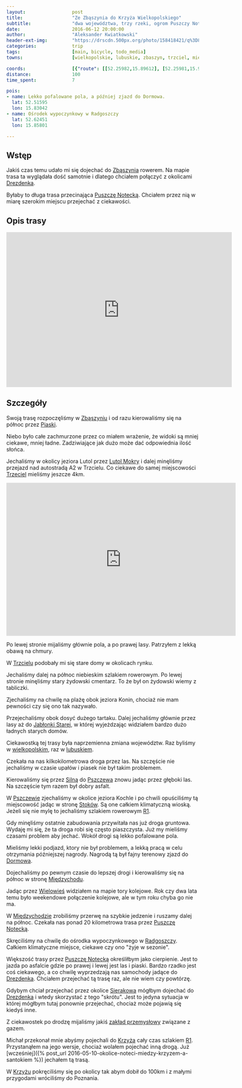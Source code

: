 ```yaml
---
layout:                 post
title:                  "Ze Zbąszynia do Krzyża Wielkopolskiego"
subtitle:               "dwa województwa, trzy rzeki, ogrom Puszczy Noteckiej i 100km"
date:                   2016-06-12 20:00:00
author:                 "Aleksander Kwiatkowski"
header-ext-img:         "https://drscdn.500px.org/photo/158418421/q%3D80_m%3D2000/f302cf4100a646ed86f51fb3a252702b"
categories:             trip
tags:                   [main, bicycle, todo_media]
towns:                  [wielkopolskie, lubuskie, zbaszyn, trzciel, miedzichowo, pszczew, miedzychod, drezdenko, krzyz_wielkopolski]

coords:                 [{"route": [[52.25982,15.89612], [52.25981,15.90134], [52.27030,15.88582], [52.30668,15.86913], [52.31193,15.86587], [52.32662,15.87213], [52.34419,15.87548], [52.36076,15.87505], [52.36479,15.87282], [52.36993,15.88544], [52.37925,15.88861], [52.39644,15.87480], [52.40628,15.87385], [52.41419,15.88097], [52.43465,15.87806], [52.43507,15.86930], [52.45438,15.84510], [52.45934,15.83986], [52.47043,15.81437], [52.47576,15.78416], [52.48371,15.77506], [52.50184,15.78519], [52.50487,15.81016], [52.51088,15.81858], [52.52248,15.84647], [52.52916,15.87437], [52.54096,15.87934], [52.55208,15.89479], [52.56502,15.89625], [52.56486,15.89325], [52.57769,15.89883], [52.59574,15.89436], [52.60799,15.88441], [52.60986,15.87840], [52.64180,15.85540], [52.64524,15.85771], [52.66929,15.85274], [52.67262,15.84733], [52.68813,15.84029], [52.70275,15.84544], [52.70576,15.84510], [52.72188,15.85523], [52.74044,15.85900], [52.75259,15.85694], [52.78531,15.83969], [52.79304,15.85943], [52.79922,15.84802], [52.81577,15.84364], [52.81624,15.85385], [52.82262,15.85454], [52.83496,15.83669], [52.84149,15.83574], [52.84253,15.83171]], "type": "bicycle"}]
distance:               100
time_spent:             7

pois:
- name: Lekko pofalowane pola, a później zjazd do Dormowa.
  lat: 52.51595
  lon: 15.83042
- name: Ośrodek wypoczynkowy w Radgoszczy
  lat: 52.62451
  lon: 15.85801

---
```


[gaz]:     http://zielonagora.pgnig.pl/documents/29748/961630/KRNiGZ+Lubiat%C3%B3w.pdf/98483698-42c1-4b87-a0b8-1ee3d563d60a
[wiki-zbaszyn]: https://pl.wikipedia.org/wiki/Zb%C4%85szy%C5%84
[wiki-drezdenko]: https://pl.wikipedia.org/wiki/Drezdenko
[wiki-puszcza-notecka]: https://pl.wikipedia.org/wiki/Puszcza_Notecka
[wiki-piaski]: https://pl.wikipedia.org/wiki/Piaski_(powiat_nowotomyski)
[wiki-r1]: https://pl.wikipedia.org/wiki/Szlak_rowerowy_R1#Polska
[wiki-lutol-mokry]: https://pl.wikipedia.org/wiki/Lutol_Mokry
[wiki-trzciel]: https://pl.wikipedia.org/wiki/Trzciel
[wiki-jablonka-stara]: https://pl.wikipedia.org/wiki/Jab%C5%82onka_Stara
[wiki-wielkopolska]: https://pl.wikipedia.org/wiki/Wojew%C3%B3dztwo_wielkopolskie
[wiki-lubuskie]: https://pl.wikipedia.org/wiki/Wojew%C3%B3dztwo_lubuskie
[wiki-silna]: https://pl.wikipedia.org/wiki/Silna
[wiki-pszczew]: https://pl.wikipedia.org/wiki/Pszczew
[wiki-stoki]: https://pl.wikipedia.org/wiki/Stoki_(wojew%C3%B3dztwo_lubuskie)
[wiki-dormowo]: https://pl.wikipedia.org/wiki/Dormowo
[wiki-miedzychod]: https://pl.wikipedia.org/wiki/Mi%C4%99dzych%C3%B3d
[wiki-wielowies]: https://pl.wikipedia.org/wiki/Wielowie%C5%9B_(powiat_mi%C4%99dzychodzki)
[wiki-radgoszcz]: https://pl.wikipedia.org/wiki/Radgoszcz_(wojew%C3%B3dztwo_wielkopolskie)
[wiki-drezdenko]: https://pl.wikipedia.org/wiki/Drezdenko
[wiki-krzyz]: https://pl.wikipedia.org/wiki/Krzy%C5%BC_Wielkopolski
[wiki-sierakow]: https://pl.wikipedia.org/wiki/Sieraków

Wstęp
-----

Jakiś czas temu udało mi się dojechać do [Zbąszynia][wiki-zbaszyn] rowerem. Na
mapie trasa ta wyglądała dość samotnie i dlatego chciałem połączyć z okolicami
[Drezdenka][wiki-drezdenko].

Byłaby to długa trasa przecinająca [Puszczę Notecką][wiki-puszcza-notecka]. Chciałem
przez nią w miarę szerokim miejscu przejechać z ciekawości.

Opis trasy
----------

<iframe height='405' width='590' frameborder='0' allowtransparency='true' scrolling='no' src='https://www.strava.com/activities/607399894/embed/4cf7b7a642a429319cf1281c21a20ce5ec26133a'></iframe>

Szczegóły
---------

Swoją trasę rozpoczęliśmy w [Zbąszyniu][wiki-zbaszyn] i od razu kierowaliśmy się
na północ przez [Piaski][wiki-piaski].

Niebo było całe zachmurzone przez co miałem wrażenie, że widoki są mniej ciekawe,
mniej ładne.
Zadziwiające jak dużo może dać odpowiednia ilość słońca.

Jechaliśmy w okolicy jeziora Lutol przez [Lutol Mokry][wiki-lutol-mokry] i
dalej minęliśmy przejazd nad autostradą A2 w Trzcielu. Co ciekawe do samej
miejscowości [Trzeciel][wiki-trzciel] mieliśmy jeszcze 4km.

<div class="vimeo"><iframe src='http://player.vimeo.com/video/173513183' width="600" height="400" frameborder="0" webkitAllowFullScreen mozallowfullscreen allowFullScreen> </iframe></div>

Po lewej stronie mijaliśmy głównie pola, a po prawej lasy. Patrzyłem z lekką
obawą na chmury.

W [Trzcielu][wiki-trzciel] podobały mi się stare domy w okolicach rynku.

Jechaliśmy dalej na północ niebieskim szlakiem rowerowym. Po lewej stronie minęliśmy
stary żydowski cmentarz. To że był on żydowski wiemy z tabliczki.

Zjechaliśmy na chwilę na plażę obok jeziora Konin, chociaż nie mam pewności
czy się ono tak nazywało.

Przejechaliśmy obok dosyć dużego tartaku. Dalej jechaliśmy głównie przez lasy aż
do [Jabłonki Starej][wiki-jablonka-stara], w której wyjeżdzając widziałem
bardzo dużo ładnych starych domów.

Ciekawostką tej trasy była naprzemienna zmiana województw. Raz byliśmy w
[wielkopolskim][wiki-wielkopolska], raz w [lubuskiem][wiki-lubuskie].

Czekała na nas kilkokilometrowa droga przez las. Na szczęście nie jechaliśmy
w czasie upałów i piasek nie był takim problemem.

Kierowaliśmy się przez [Silną][wiki-silna] do [Pszczewa][wiki-pszczew] znowu jadąc
przez głęboki las. Na szczęście tym razem był dobry asfalt.

W [Pszczewie][wiki-pszczew] zjechaliśmy w okolice jeziora Kochle i po chwili
opuściliśmy tą miejscowość jadąc w stronę [Stoków][wiki-stoki]. Są one całkiem
klimatyczną wioską. Jeżeli się nie mylę to jechaliśmy szlakiem rowerowym
[R1][wiki-r1].

Gdy minęliśmy ostatnie zabudowania przywitała nas już droga gruntowa. Wydaję mi
się, że ta droga robi się często piaszczysta. Już my mieliśmy czasami problem
aby jechać. Wokół drogi są lekko pofalowane pola.

Mieliśmy lekki podjazd, ktory nie był problemem, a lekką pracą w celu otrzymania
późniejszej nagrody. Nagrodą tą był fajny terenowy zjazd do [Dormowa][wiki-dormowo].

Dojechaliśmy po pewnym czasie do lepszej drogi i kierowaliśmy się
na północ w stronę [Międzychodu][wiki-miedzychod].

Jadąc przez [Wielowieś][wiki-wielowies] widziałem na mapie tory kolejowe.
Rok czy dwa lata temu było weekendowe połączenie kolejowe, ale w tym roku
chyba go nie ma.

W [Międzychodzie][wiki-miedzychod] zrobiliśmy przerwę na szybkie jedzenie i
ruszamy dalej na północ. Czekała nas ponad 20 kilometrowa trasa przez
[Puszczę Notecką][wiki-puszcza-notecka].

Skręciliśmy na chwilę do ośrodka wypoczynkowego w [Radgoszczy][wiki-radgoszcz].
Całkiem klimatyczne miejsce, ciekawe czy ono "żyje w sezonie".

Większość trasy przez [Puszczę Notecką][wiki-puszcza-notecka] określiłbym jako
cierpienie. Jest to jazda po asfalcie gdzie po prawej i lewej jest las i piaski.
Bardzo rzadko jest coś ciekawego, a co chwilę wyprzedzają nas samochody jadące
do [Drezdenka][wiki-drezdenko]. Chciałem przejechać tą trasę raz, ale nie wiem czy
powtórzę.

Gdybym chciał przejechać przez okolice [Sierakowa][wiki-sierakow] mógłbym dojechać
do [Drezdenka][wiki-drezdenko] i wtedy skorzystać z tego "skrótu". Jest to jedyna sytuacja w
której mógłbym tutaj ponownie przejechać, chociaż może pojawią się kiedyś inne.

Z ciekawostek po drodzę mijaliśmy jakiś [zakład przemysłowy][gaz] związane z
gazem.

Michał przekonał mnie abyśmy pojechali do [Krzyża][wiki-krzyz] cały czas
szlakiem [R1][wiki-r1]. Przystanąłem na jego wersje, chociaż wolałem pojechać
inną drogą. Już
[wcześniej]({% post_url 2016-05-10-okolice-noteci-miedzy-krzyzem-a-santokiem %}) jechałem tą trasą.

W [Krzyżu][wiki-krzyz] pokręciliśmy się po okolicy tak abym dobił do 100km i
z małymi przygodami wróciliśmy do Poznania.
